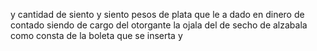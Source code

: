 y cantidad de siento y siento pesos de plata que le a dado en dinero de contado siendo de cargo del otorgante la ojala del de secho de alzabala como consta de la boleta que se inserta y